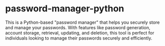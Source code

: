 # password-manager-python
This is a Python-based "password manager" that helps you securely store and manage your passwords. With features like password generation, account storage, retrieval, updating, and deletion, this tool is perfect for individuals looking to manage their passwords securely and efficiently.
